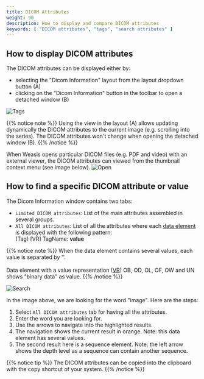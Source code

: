 ```yaml
---
title: DICOM Attributes
weight: 90
description: How to display and compare DICOM attributes
keywords: [ "DICOM attributes", "tags", "search attributes" ]
---
```


## How to display DICOM attributes

The DICOM attributes can be displayed either by:

* selecting the "Dicom Information" layout from the layout dropdown button (A)
* clicking on the "Dicom Information" button in the toolbar to open a detached window (B)

![Tags](/tuto/tags/dicom-tags.png?height=400)

{{% notice note %}}
Using the view in the layout (A) allows updating dynamically the DICOM attributes to the current image (e.g. scrolling into the series). The DICOM attributes won't change when opening the detached window (B).
{{% /notice %}}

When Weasis opens particular DICOM files (e.g. PDF and video) with an external viewer, the DICOM attributes can viewed from the thumbnail context menu (see image below).
![Open](/tuto/tags/open-pdf.png)

## How to find a specific DICOM attribute or value

The Dicom Information window contains two tabs:

* `Limited DICOM attributes`: List of the main attributes assembled in several groups.
* `All DICOM attributes`: List of all the attributes where each <a target="_blank" href="http://dicom.nema.org/medical/dicom/current/output/chtml/part05/chapter_7.html">data element</a> is displayed with the following pattern:<BR> (Tag) [VR] TagName: **value**

{{% notice note %}}
When the data element contains several values, each value is separated by '\'.<br><br>
Data element with a value representation (<a target="_blank" href="http://dicom.nema.org/medical/dicom/current/output/chtml/part05/sect_6.2.html">VR</a>) OB, OD, OL, OF, OW and UN shows "binary data" as value.
{{% /notice %}}

![Search](/tuto/tags/dicom-search.png?height=500)

In the image above, we are looking for the word "image". Here are the steps:

1. Select `All DICOM attributes` tab for having all the attributes.
1. Enter the word you are looking for.
1. Use the arrows to navigate into the highlighted results.
1. The navigation shows the current result in orange. Note: this data element has several values.
1. The second result here is a sequence element. Note: the left arrow shows the depth level as a sequence can contain another sequence.

{{% notice tip %}}
The DICOM attributes can be copied into the clipboard with the copy shortcut of your system.
{{% /notice %}}
